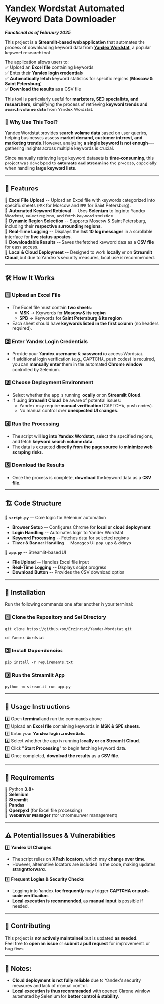 **Yandex Wordstat Automated Keyword Data Downloader**
=====================================================

***Functional as of February 2025***

This project is a **Streamlit-based web application** that automates the process of downloading keyword data from [**Yandex Wordstat**](https://wordstat.yandex.ru/), a popular keyword research tool.

The application allows users to:\
✅ Upload an **Excel file** containing keywords\
✅ Enter their **Yandex login credentials**\
✅ **Automatically fetch** keyword statistics for specific regions (**Moscow & Saint Petersburg**)\
✅ **Download the results** as a CSV file

This tool is particularly useful for **marketers, SEO specialists, and researchers**, simplifying the process of retrieving **keyword trends and search volume data** from Yandex Wordstat.

### 📌 **Why Use This Tool?**

Yandex Wordstat provides **search volume data** based on user queries, helping businesses assess **market demand, customer interest, and marketing trends**. However, analyzing **a single keyword is not enough**---gathering insights across multiple keywords is crucial.

Since manually retrieving large keyword datasets is **time-consuming**, this project was developed to **automate and streamline** the process, especially when handling **large keyword lists**.

* * * * *

🚀 **Features**
---------------

🔹 **Excel File Upload** -- Upload an Excel file with keywords categorized into specific sheets (`MSK` for Moscow and `SPB` for Saint Petersburg).\
🔹 **Automated Keyword Retrieval** -- Uses **Selenium** to log into Yandex Wordstat, select regions, and fetch keyword statistics.\
🔹 **Dynamic Region Selection** -- Supports Moscow & Saint Petersburg, including their **respective surrounding regions**.\
🔹 **Real-Time Logging** -- Displays the **last 10 log messages** in a scrollable interface for **live status updates**.\
🔹 **Downloadable Results** -- Saves the fetched keyword data as a **CSV file** for easy access.\
🔹 **Local & Cloud Deployment** -- Designed to work **locally** or on **Streamlit Cloud**, but due to Yandex's security measures, local use is recommended.

* * * * *

🛠 **How It Works**
-------------------

### **1️⃣ Upload an Excel File**

-   The Excel file must contain **two sheets**:
    -   **MSK** → Keywords for **Moscow & its region**
    -   **SPB** → Keywords for **Saint Petersburg & its region**
-   Each sheet should have **keywords listed in the first column** (no headers required).

### **2️⃣ Enter Yandex Login Credentials**

-   Provide your **Yandex username & password** to access Wordstat.
-   If additional login verification (e.g., CAPTCHA, push codes) is required, you can **manually enter** them in the automated **Chrome window** controlled by Selenium.

### **3️⃣ Choose Deployment Environment**

-   Select whether the app is running **locally** or on **Streamlit Cloud**.
-   If using **Streamlit Cloud**, be aware of potential issues:
    -   Yandex may require **manual verification** (CAPTCHA, push codes).
    -   No manual control over **unexpected UI changes**.

### **4️⃣ Run the Processing**

-   The script will **log into Yandex Wordstat**, select the specified regions, and fetch **keyword search volume data**.
-   The data is extracted **directly from the page source** to **minimize web scraping risks**.

### **5️⃣ Download the Results**

-   Once the process is complete, **download** the keyword data as a **CSV file**.

* * * * *

🏗 **Code Structure**
---------------------

📂 **`script.py`** -- Core logic for Selenium automation

-   **Browser Setup** -- Configures Chrome for **local or cloud deployment**
-   **Login Handling** -- Automates login to Yandex Wordstat
-   **Keyword Processing** -- Fetches data for selected regions
-   **Timer & Banner Handling** -- Manages UI pop-ups & delays

📂 **`app.py`** -- Streamlit-based UI

-   **File Upload** -- Handles Excel file input
-   **Real-Time Logging** -- Displays script progress
-   **Download Button** -- Provides the CSV download option

* * * * *

📌 **Installation**
-------------------

Run the following commands one after another in your terminal:

### **1️⃣ Clone the Repository and Set Directory**
```
git clone https://github.com/Erzinrost/Yandex-Wordstat.git
```
```
cd Yandex-Wordstat
```
### **2️⃣ Install Dependencies**
```
pip install -r requirements.txt
```
### **3️⃣ Run the Streamlit App**
```
python -m streamlit run app.py 
```
* * * * *

📖 **Usage Instructions**
-------------------------

1️⃣ Open **terminal** and run the commands above.\
2️⃣ Upload an **Excel file** containing keywords in **MSK & SPB sheets**.\
3️⃣ Enter your **Yandex login credentials**.\
4️⃣ Select whether the app is running **locally or on Streamlit Cloud**.\
5️⃣ Click **"Start Processing"** to begin fetching keyword data.\
6️⃣ Once completed, **download the results** as a **CSV file**.

* * * * *

🔧 **Requirements**
-------------------

📌 Python **3.8+**\
📌 **Selenium**\
📌 **Streamlit**\
📌 **Pandas**\
📌 **Openpyxl** (for Excel file processing)\
📌 **Webdriver Manager** (for ChromeDriver management)

* * * * *

⚠️ **Potential Issues & Vulnerabilities**
-----------------------------------------

1️⃣ **Yandex UI Changes**

-   The script relies on **XPath locators**, which may **change over time**.
-   However, alternative locators are included in the code, making updates **straightforward**.

2️⃣ **Frequent Logins & Security Checks**

-   Logging into Yandex **too frequently** may trigger **CAPTCHA or push-code verification**.
-   **Local execution is recommended**, as **manual input** is possible if needed.

* * * * *

🤝 **Contributing**
-------------------

This project is **not actively maintained** but is updated **as needed**.\
Feel free to **open an issue** or **submit a pull request** for improvements or bug fixes.

* * * * *

📌 **Notes:**
-------------------

-   **Cloud deployment is not fully reliable** due to Yandex's security measures and lack of manual control.
-   **Local execution is thus recommended** with opened Chrone window automated by Selenium for **better control & stability**.
